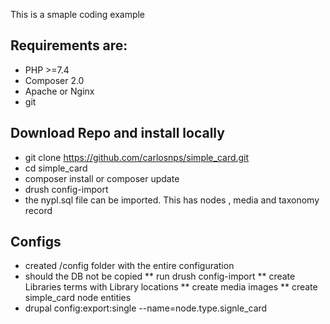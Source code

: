 This is a smaple coding example

## Requirements are:
  * PHP >=7.4
  * Composer 2.0
  * Apache or Nginx
  * git


## Download Repo and install locally
  * git clone https://github.com/carlosnps/simple_card.git
  * cd simple_card
  * composer install or composer update
  * drush config-import 
  * the nypl.sql file can be imported.  This has nodes , media and taxonomy record

## Configs
  * created /config folder with the entire configuration
  * should the DB not be copied
  ** run drush config-import
  ** create Libraries terms with Library locations
  ** create media images
  ** create simple_card node entities
  * drupal config:export:single --name=node.type.signle_card
